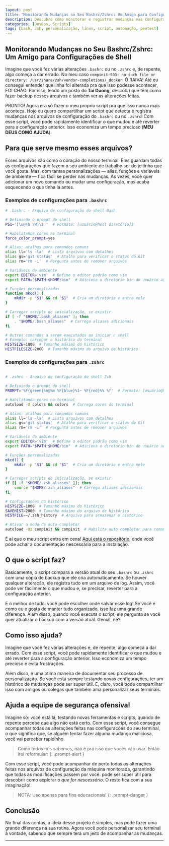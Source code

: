 ```yaml
---
layout: post
title: "Monitorando Mudanças no Seu Bashrc/Zshrc: Um Amigo para Configurações de Shell"
description: Descubra como monitorar e registrar mudanças nas configurações do seu terminal com um script prático, garantindo que suas personalizações sejam seguras e revertíveis.
categories: [DevOps, Scripts]
tags: [bash, zsh, personalização, linux, script, automação, pentest]
---
```


## Monitorando Mudanças no Seu Bashrc/Zshrc: Um Amigo para Configurações de Shell

 Imagine que você fez várias alterações `.bashrc` ou no `.zshrc` e, de repente, algo começa a dar errado. No meu caso `compinit:503: no such file or directory: /usr/share/zsh/vendor-completions/_docker`. Ô RAIVA! Até eu consegui entender que linha foi alterada pra que isso podesse acontecer, FOI CHÃO. Por isso, lendo um posto do **Tai Duong**, descobri que tem como fazer backup desses arquivos e também ver as alterações feitas.
 
  PRONTO! Agora era só fazer o meu proprio script pra que isso nunca mais aconteça. Hoje eu quero compartilhar um script que detecta e registra mudanças nos arquivos de configuração do `.bashrc` ou no `.zshrc`! Com esse script, você pode rapidamente identificar o que mudou e até reverter para a configuração anterior. Isso economiza um tempo precioso (**MEU DEUS COMO AJUDA**).


## Para que serve mesmo esses arquivos?

Esses arquivos são como o coração do nosso terminal. Eles guardam todas as configurações que fazem o seu ambiente de trabalho ser do jeitinho que você gosta. Mas, com tantas personalizações — alias, funções e variáveis de ambiente — fica fácil se perder nas mudanças. Às vezes, você quer adicionar um novo comando ou mudar uma configuração, mas acaba esquecendo o que tinha lá antes. 

### Exemplos de configurações para `.bashrc`
```sh
# .bashrc - Arquivo de configuração do shell Bash

# Definindo o prompt do shell
PS1='[\u@\h \W]\$ '  # Formato: [usuário@host diretório]$

# Habilitando cores no terminal
force_color_prompt=yes

# Alias: atalhos para comandos comuns
alias ll='ls -la'  # Lista arquivos com detalhes
alias gs='git status'  # Atalho para verificar o status do Git
alias rm='rm -i'  # Pergunta antes de remover arquivos

# Variáveis de ambiente
export EDITOR='vim'  # Define o editor padrão como vim
export PATH="$PATH:$HOME/bin"  # Adiciona o diretório bin do usuário ao PATH

# Funções personalizadas
function mkcd() {
    mkdir -p "$1" && cd "$1"  # Cria um diretório e entra nele
}

# Carregar scripts de inicialização, se existir
if [ -f "$HOME/.bash_aliases" ]; then
    . "$HOME/.bash_aliases"  # Carrega aliases adicionais
fi

# Outros comandos a serem executados ao iniciar o shell
# Exemplo: carregar o histórico do terminal
HISTSIZE=1000  # Tamanho máximo do histórico
HISTFILESIZE=2000  # Tamanho máximo do arquivo de histórico
```
### Exemplos de configurações para `.zshrc`

```sh

# .zshrc - Arquivo de configuração do shell Zsh

# Definindo o prompt do shell
PROMPT='%F{green}%n@%m %F{blue}%1~ %F{red}%% %f'  # Formato: [usuário@host diretório]%

# Habilitando cores no terminal
autoload -U colors && colors  # Carrega cores do terminal

# Alias: atalhos para comandos comuns
alias ll='ls -la'  # Lista arquivos com detalhes
alias gs='git status'  # Atalho para verificar o status do Git
alias rm='rm -i'  # Pergunta antes de remover arquivos

# Variáveis de ambiente
export EDITOR='vim'  # Define o editor padrão como vim
export PATH="$PATH:$HOME/bin"  # Adiciona o diretório bin do usuário ao PATH

# Funções personalizadas
mkcd() {
    mkdir -p "$1" && cd "$1"  # Cria um diretório e entra nele
}

# Carregar scripts de inicialização, se existir
if [[ -f "$HOME/.zsh_aliases" ]]; then
    source "$HOME/.zsh_aliases"  # Carrega aliases adicionais
fi

# Configurações do histórico
HISTSIZE=1000  # Tamanho máximo do histórico
SAVEHIST=2000  # Tamanho máximo do arquivo de histórico
HISTFILE=~/.zsh_history  # Arquivo para armazenar o histórico

# Ativar o modo de auto-completar
autoload -Uz compinit && compinit  # Habilita auto-completar para comandos

```
É aí que o meu script entra em cena!
[Aqui está o repositório](https://github.com/bl4ckw1d0w/rc-file-tracker.git), onde você pode achar a documentação nescessária para a instalação.

## O que o script faz?

Basicamente, o script compara a versão atual do seu `.bashrc` ou `.zshrc` com uma cópia de backup que ele cria automaticamente. Se houver qualquer alteração, ele registra tudo em um arquivo de log. Assim, você pode ver facilmente o que mudou e, se precisar, reverter para a configuração anterior.

E o melhor de tudo: você pode escolher onde salvar esse log! Se você é como eu e gosta de manter tudo organizado, isso faz uma grande diferença. Além disso, quando você executa o script, ele pergunta se você quer atualizar o backup com a versão atual. Genial, né?


## Como isso ajuda?

Imagine que você fez várias alterações e, de repente, algo começa a dar errado. Com esse script, você pode rapidamente identificar o que mudou e até reverter para a configuração anterior. Isso economiza um tempo precioso e evita frustrações.

Além disso, é uma ótima maneira de documentar seu processo de personalização. Se você está sempre testando novas configurações, ter um histórico de mudanças pode ser super útil. E, claro, você pode compartilhar isso com amigos ou colegas que também ama personalizar seus terminais.


## Ajuda a equipe de segurança ofensiva!

Imagine só: você está lá, testando novas ferramentas e scripts, quando de repente percebe que algo não está certo. Com esse script, você consegue acompanhar todas as alterações feitas nas configurações do seu terminal, o que significa que, se alguém tentar fazer alguma mudança maliciosa, você vai perceber rapidinho.

> Como todos nós sabemos, não é pra isso que vocês vão usar. Então irei reformular:
{: .prompt-alert }

Com esse script, você pode acompanhar de perto todas as alterações feitas nos arquivos de configuração da máquina monitorada, garantindo que todas as modiificações passem por você. pode ser super útil para descobrir como explorar *o que for nescessário*.
O resto fica com a sua imaginação! 

> NOTA: Uso apenas para fins educacionais! 
{: .prompt-danger }


## Conclusão

No final das contas, a ideia desse projeto é simples, mas pode fazer uma grande diferença na sua rotina. Agora você pode personalizar seu terminal à vontade, sabendo que sempre terá um jeito de acompanhar as mudanças.

---